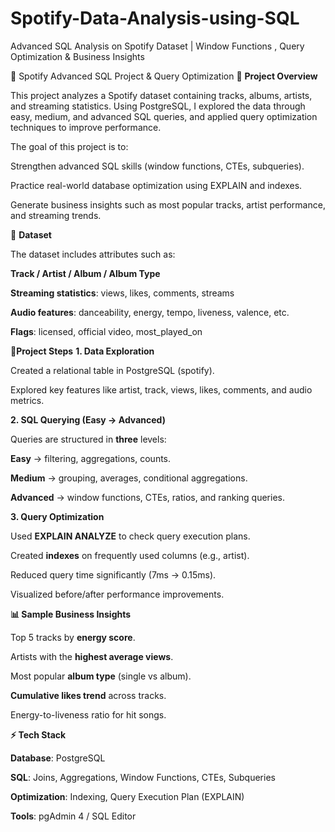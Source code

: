 # Spotify-Data-Analysis-using-SQL
Advanced SQL Analysis on Spotify Dataset |  Window Functions , Query Optimization &amp; Business Insights

🎵 Spotify Advanced SQL Project & Query Optimization
📌 **Project Overview**

This project analyzes a Spotify dataset containing tracks, albums, artists, and streaming statistics. Using PostgreSQL, I explored the data through easy, medium, and advanced SQL queries, and applied query optimization techniques to improve performance.

The goal of this project is to:

Strengthen advanced SQL skills (window functions, CTEs, subqueries).

Practice real-world database optimization using EXPLAIN and indexes.

Generate business insights such as most popular tracks, artist performance, and streaming trends.

📂 **Dataset**

The dataset includes attributes such as:

**Track / Artist / Album / Album Type**

**Streaming statistics**: views, likes, comments, streams

**Audio features**: danceability, energy, tempo, liveness, valence, etc.

**Flags**: licensed, official video, most_played_on

🚀**Project Steps**
**1. Data Exploration**

Created a relational table in PostgreSQL (spotify).

Explored key features like artist, track, views, likes, comments, and audio metrics.

**2. SQL Querying (Easy → Advanced)**

Queries are structured in **three** levels:

**Easy** → filtering, aggregations, counts.

**Medium** → grouping, averages, conditional aggregations.

**Advanced** → window functions, CTEs, ratios, and ranking queries.

**3. Query Optimization**

Used **EXPLAIN ANALYZE** to check query execution plans.

Created **indexes** on frequently used columns (e.g., artist).

Reduced query time significantly (7ms → 0.15ms).

Visualized before/after performance improvements.

**📊 Sample Business Insights**

Top 5 tracks by **energy score**.

Artists with the **highest average views**.

Most popular **album type** (single vs album).

**Cumulative likes trend** across tracks.

Energy-to-liveness ratio for hit songs.

**⚡ Tech Stack**

**Database**: PostgreSQL

**SQL**: Joins, Aggregations, Window Functions, CTEs, Subqueries

**Optimization**: Indexing, Query Execution Plan (EXPLAIN)

**Tools**: pgAdmin 4 / SQL Editor



